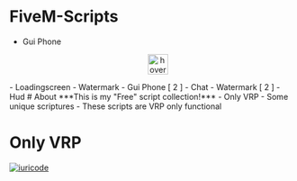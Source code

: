 # FiveM-Scripts
- Gui Phone <p align="center">
  <img src="https://cdn.discordapp.com/attachments/756498361942671421/916021286520651807/unknown.png" width="36" title="hover text">
</p>
- Loadingscreen
- Watermark
- Gui Phone [ 2 ]
- Chat
- Watermark [ 2 ]
- Hud 
# About
***This is my "Free" script collection!***
- Only VRP
- Some unique scriptures
- These scripts are VRP only functional

# Only VRP
[![iuricode](https://github-readme-stats.vercel.app/api/top-langs/?username=DeXoHigh&hide=html&layout=compact=true&theme=radical)](https://github.com/DeXoHigh)
